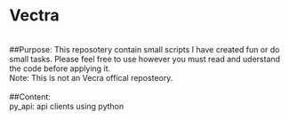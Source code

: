 # Vectra
<br />
##Purpose: This reposotery contain small scripts I have created fun or do small tasks. Please feel free to use however you  must read and uderstand the code before applying it.<br />
Note: This is not an Vecra offical reposteory.<br />

<br />
##Content:<br />
py_api: api clients using python
